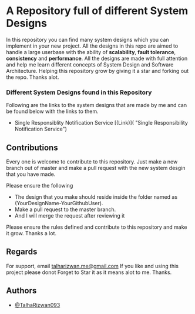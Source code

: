 # A Repository full of different System Designs

In this repository you can find many system designs which you can implement in your new project. All the designs in this repo are aimed to handle a large userbase with the ability of **scalability**, **fault tolerance**, **consistency** and **performance**. All the designs are made with full attention and help me learn different concepts of System Design and Software Architecture. Helping this repository grow by giving it a star and forking out the repo. Thanks alot.

### Different System Designs found in this Repository

Following are the links to the system designs that are made by me and can be found below with the links to them.

* Single Responsiblity Notification Service [(Link)]( "Single Responsibility Notification Service")

## Contributions

Every one is welcome to contribute to this repository. Just make a new branch out of master and make a pull request with the new system desgin that you have made.

Please ensure the following

* The design that you make should reside inside the folder named as (YourDesignName-YourGithubUser).
* Make a pull request to the master branch.
* And I will merge the request after reviewing it

Please ensure the rules defined and contribute to this repository and make it grow. Thanks a lot.

## Regards

For support, email talharizwan.me@gmail.com
If you like and using this project please donot Forget to Star it as it means alot to me. Thanks.

## Authors

- [@TalhaRizwan093](https://www.github.com/TalhaRizwan093)
